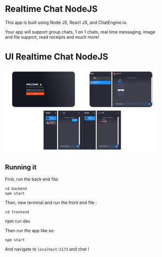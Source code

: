 # Realtime Chat NodeJS

This app is built using Node JS, React JS, and ChatEngine.io.

Your app will support group chats, 1 on 1 chats, real time messaging, image and file support, read receipts and much more!

# UI Realtime Chat NodeJS
![image](https://github.com/DanielAndresSmg/Realtime-Chat-NodeJS/blob/master/UI%20Chat.png)

## Running it

First, run the back end file:

    cd backend
    npm start

Then, new terminal and run the front end file : 
	
	cd frontend
  npm run dev

Then run the app like so:

    npm start

And navigate to `localhost:5173` and chat !
